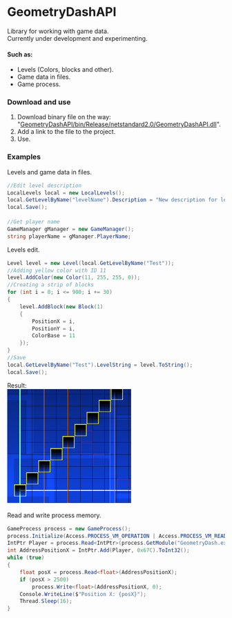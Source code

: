 # GeometryDashAPI
Library for working with game data.<br>
Currently under development and experimenting.
#### Such as:
- Levels (Colors, blocks and other).
- Game data in files.
- Game process.

### Download and use
1. Download binary file on the way: "[GeometryDashAPI/bin/Release/netstandard2.0/GeometryDashAPI.dll](https://github.com/Folleach/GeometryDashAPI/tree/master/GeometryDashAPI/bin/Release/netstandard2.0)".
2. Add a link to the file to the project.
3. Use.

### Examples
Levels and game data in files.
```cs
//Edit level description
LocalLevels local = new LocalLevels();
local.GetLevelByName("levelName").Description = "New description for level levelName";
local.Save();

//Get player name
GameManager gManager = new GameManager();
string playerName = gManager.PlayerName;
```
Levels edit.
```cs
Level level = new Level(local.GetLevelByName("Test"));
//Adding yellow color with ID 11
level.AddColor(new Color(11, 255, 255, 0));
//Creating a strip of blocks
for (int i = 0; i <= 900; i += 30)
{
    level.AddBlock(new Block(1)
    {
        PositionX = i,
        PositionY = i,
        ColorBase = 11
    });
}
//Save
local.GetLevelByName("Test").LevelString = level.ToString();
local.Save();
```
Result:<br>
![Result](https://raw.githubusercontent.com/Folleach/GeometryDashAPI/master/Images/LevelResultInReadme.png)<br><br>
Read and write process memory.
```cs
GameProcess process = new GameProcess();
process.Initialize(Access.PROCESS_VM_OPERATION | Access.PROCESS_VM_READ | Access.PROCESS_VM_WRITE);
IntPtr Player = process.Read<IntPtr>(process.GetModule("GeometryDash.exe"), new[] { 0x003222D0, 0x164, 0x224, 0x4E8, 0xB4 });
int AddressPositionX = IntPtr.Add(Player, 0x67C).ToInt32();
while (true)
{
    float posX = process.Read<float>(AddressPositionX);
    if (posX > 2500)
        process.Write<float>(AddressPositionX, 0);
    Console.WriteLine($"Position X: {posX}");
    Thread.Sleep(16);
}
```
